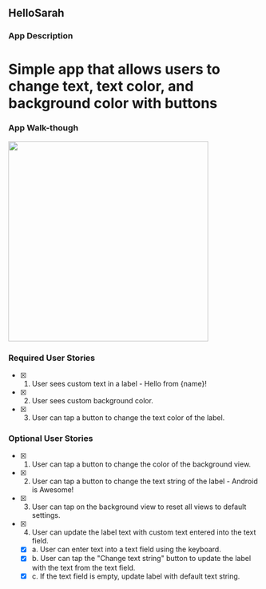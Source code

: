 ## HelloSarah

### App Description
# Simple app that allows users to change text, text color, and background color with buttons

### App Walk-though
<img src="https://i.imgur.com/4hYM9G3.gif" width=400><br>

### Required User Stories
- [X] 1. User sees custom text in a label - Hello from {name}!
- [X] 2. User sees custom background color.
- [X] 3. User can tap a button to change the text color of the label.

### Optional User Stories
- [X] 1. User can tap a button to change the color of the background view.  
- [X] 2. User can tap a button to change the text string of the label - Android is Awesome!  
- [X] 3. User can tap on the background view to reset all views to default settings.  
- [X] 4. User can update the label text with custom text entered into the text field.  
   - [X] a. User can enter text into a text field using the keyboard.  
   - [X] b. User can tap the "Change text string" button to update the label with the text from the text field.  
   - [X] c. If the text field is empty, update label with default text string.  
